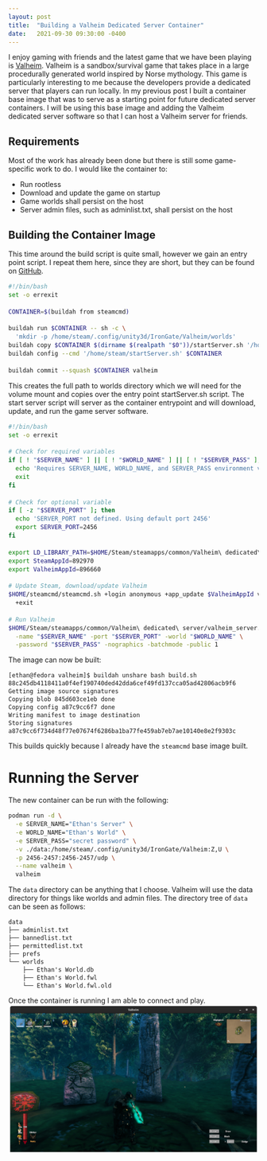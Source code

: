 ```yaml
---
layout: post
title:  "Building a Valheim Dedicated Server Container"
date:   2021-09-30 09:30:00 -0400
---
```

I enjoy gaming with friends and the latest game that we have been playing is [Valheim](https://en.wikipedia.org/wiki/Valheim).
Valheim is a sandbox/survival game that takes place in a large procedurally generated world inspired by Norse mythology.
This game is particularly interesting to me because the developers provide a dedicated server that players can run locally.
In my previous post I built a container base image that was to serve as a starting point for future dedicated server containers.
I will be using this base image and adding the Valheim dedicated server software so that I can host a Valheim server for friends.

## Requirements
Most of the work has already been done but there is still some game-specific work to do.
I would like the container to:
- Run rootless
- Download and update the game on startup
- Game worlds shall persist on the host
- Server admin files, such as adminlist.txt, shall persist on the host

## Building the Container Image
This time around the build script is quite small, however we gain an entry point script.
I repeat them here, since they are short, but they can be found on [GitHub](https://github.com/emsoucy/valheim).
```bash
#!/bin/bash
set -o errexit

CONTAINER=$(buildah from steamcmd)

buildah run $CONTAINER -- sh -c \
  'mkdir -p /home/steam/.config/unity3d/IronGate/Valheim/worlds'
buildah copy $CONTAINER $(dirname $(realpath "$0"))/startServer.sh '/home/steam'
buildah config --cmd '/home/steam/startServer.sh' $CONTAINER

buildah commit --squash $CONTAINER valheim 
```
This creates the full path to worlds directory which we will need for the volume mount and copies over the entry point startServer.sh script.
The start server script will server as the container entrypoint and will download, update, and run the game server software. 
```bash
#!/bin/bash
set -o errexit

# Check for required variables
if [ ! "$SERVER_NAME" ] || [ ! "$WORLD_NAME" ] || [ ! "$SERVER_PASS" ]; then
  echo 'Requires SERVER_NAME, WORLD_NAME, and SERVER_PASS environment variables. Exiting'
  exit
fi

# Check for optional variable 
if [ -z "$SERVER_PORT" ]; then
  echo 'SERVER_PORT not defined. Using default port 2456'
  export SERVER_PORT=2456
fi

export LD_LIBRARY_PATH=$HOME/Steam/steamapps/common/Valheim\ dedicated\ server/linux64:$LD_LIBRARY_PATH
export SteamAppId=892970
export ValheimAppId=896660

# Update Steam, download/update Valheim
$HOME/steamcmd/steamcmd.sh +login anonymous +app_update $ValheimAppId validate \
  +exit

# Run Valheim
$HOME/Steam/steamapps/common/Valheim\ dedicated\ server/valheim_server.x86_64 \
  -name "$SERVER_NAME" -port "$SERVER_PORT" -world "$WORLD_NAME" \
  -password "$SERVER_PASS" -nographics -batchmode -public 1
```
The image can now be built:
```
[ethan@fedora valheim]$ buildah unshare bash build.sh
88c245db4118411a0f4ef190740ded42dda6cef49fd137cca05ad42806acb9f6
Getting image source signatures
Copying blob 845d603ce1eb done
Copying config a87c9cc6f7 done
Writing manifest to image destination
Storing signatures
a87c9cc6f734d48f77e07674f6286ba1ba77fe459ab7eb7ae10140e8e2f9303c
```
This builds quickly because I already have the ```steamcmd``` base image built.

# Running the Server
The new container can be run with the following:
```bash
podman run -d \
  -e SERVER_NAME="Ethan's Server" \
  -e WORLD_NAME="Ethan's World" \
  -e SERVER_PASS="secret password" \
  -v ./data:/home/steam/.config/unity3d/IronGate/Valheim:Z,U \
  -p 2456-2457:2456-2457/udp \
  --name valheim \
  valheim
```

The ```data``` directory can be anything that I choose.
Valheim will use the data directory for things like worlds and admin files.
The directory tree of ```data``` can be seen as follows:
```
data
├── adminlist.txt
├── bannedlist.txt
├── permittedlist.txt
├── prefs
└── worlds
    ├── Ethan's World.db
    ├── Ethan's World.fwl
    └── Ethan's World.fwl.old
```
Once the container is running I am able to connect and play.
![Valheim New World](/photos/valheim/valheim.png)
